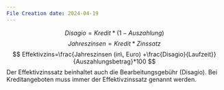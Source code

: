 ```yaml
---
File Creation date: 2024-04-19
---
```

$$
Disagio=Kredit*(1-Auszahlung)
$$
$$
Jahreszinsen=Kredit*Zinssatz
$$
$$
Effektivzins=\frac{Jahreszinsen (in\, Euro) +\frac{Disagio}{Laufzeit}}{Auszahlungsbetrag}*100
$$
Der Effektivzinssatz beinhaltet auch die Bearbeitungsgebühr (Disagio). Bei Kreditangeboten muss immer der Effektivzinssatz genannt werden.
